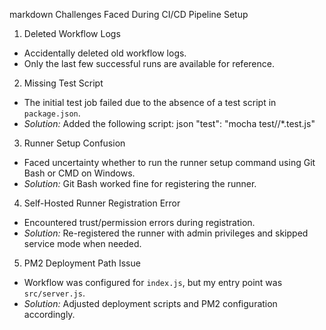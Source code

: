markdown
Challenges Faced During CI/CD Pipeline Setup

1. Deleted Workflow Logs
- Accidentally deleted old workflow logs.
- Only the last few successful runs are available for reference.

2. Missing Test Script
- The initial test job failed due to the absence of a test script in `package.json`.
- *Solution:* Added the following script:
  json
  "test": "mocha test//*.test.js"
  

3. Runner Setup Confusion
- Faced uncertainty whether to run the runner setup command using Git Bash or CMD on Windows.
- *Solution:* Git Bash worked fine for registering the runner.

4. Self-Hosted Runner Registration Error
- Encountered trust/permission errors during registration.
- *Solution:* Re-registered the runner with admin privileges and skipped service mode when needed.

5. PM2 Deployment Path Issue
- Workflow was configured for `index.js`, but my entry point was `src/server.js`.
- *Solution:* Adjusted deployment scripts and PM2 configuration accordingly.

